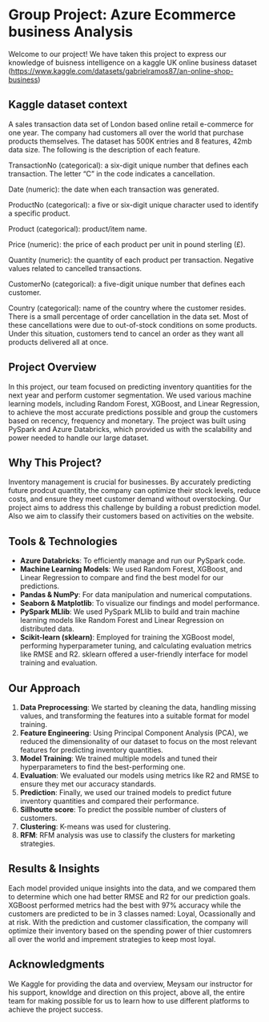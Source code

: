 # Group Project: Azure Ecommerce business Analysis 


Welcome to our project! We have taken this project to express our knowledge of buisness intelligence on a kaggle UK online business dataset (https://www.kaggle.com/datasets/gabrielramos87/an-online-shop-business)

## Kaggle dataset context

A sales transaction data set of London based online retail e-commerce for one year. The company had customers all over the world that purchase products themselves. The dataset has 500K entries and 8 features, 42mb data size. The following is the description of each feature.

TransactionNo (categorical): a six-digit unique number that defines each transaction. The letter “C” in the code indicates a cancellation.

Date (numeric): the date when each transaction was generated.

ProductNo (categorical): a five or six-digit unique character used to identify a specific product.

Product (categorical): product/item name.

Price (numeric): the price of each product per unit in pound sterling (£).

Quantity (numeric): the quantity of each product per transaction. Negative values related to cancelled transactions.

CustomerNo (categorical): a five-digit unique number that defines each customer.

Country (categorical): name of the country where the customer resides.
There is a small percentage of order cancellation in the data set. Most of these cancellations were due to out-of-stock conditions on some products. Under this situation, customers tend to cancel an order as they want all products delivered all at once.

## Project Overview

In this project, our team focused on predicting inventory quantities for the next year and perform customer segmentation. We used various machine learning models, including Random Forest, XGBoost, and Linear Regression, to achieve the most accurate predictions possible and group the customers based on recency, frequency and monetary. The project was built using PySpark and Azure Databricks, which provided us with the scalability and power needed to handle our large dataset.

## Why This Project?

Inventory management is crucial for businesses. By accurately predicting future prodcut quantity, the company can optimize their stock levels, reduce costs, and ensure they meet customer demand without overstocking. Our project aims to address this challenge by building a robust prediction model. Also we aim to classify their customers based on activities on the website.

## Tools & Technologies
- **Azure Databricks**: To efficiently manage and run our PySpark code.
- **Machine Learning Models**: We used Random Forest, XGBoost, and Linear Regression to compare and find the best model for our predictions.
- **Pandas & NumPy**: For data manipulation and numerical computations.
- **Seaborn & Matplotlib**: To visualize our findings and model performance.
- **PySpark MLlib**: We used PySpark MLlib to build and train machine learning models like Random Forest and Linear Regression on distributed data.
- **Scikit-learn (sklearn)**: Employed for training the XGBoost model, performing hyperparameter tuning, and calculating evaluation metrics like RMSE and R2. sklearn offered a user-friendly interface for model training and evaluation.

## Our Approach

1. **Data Preprocessing**: We started by cleaning the data, handling missing values, and transforming the features into a suitable format for model training.
2. **Feature Engineering**: Using Principal Component Analysis (PCA), we reduced the dimensionality of our dataset to focus on the most relevant features for predicting inventory quantities.
3. **Model Training**: We trained multiple models and tuned their hyperparameters to find the best-performing one.
4. **Evaluation**: We evaluated our models using metrics like R2 and RMSE to ensure they met our accuracy standards.
5. **Prediction**: Finally, we used our trained models to predict future inventory quantities and compared their performance.
6. **Sillhoutte score**: To predict the possible number of clusters of customers.
7. **Clustering**: K-means was used for clustering.
8. **RFM**: RFM analysis was use to classify the clusters for marketing strategies.

## Results & Insights

Each model provided unique insights into the data, and we compared them to determine which one had better RMSE and R2 for our prediction goals. XGBoost performed metrics had the best with 97% accuracy while the customers are predicted to be in 3 classes named: Loyal, Ocassionally and at risk. With the prediction and customer classification, the company will optimize their inventory based on the spending power of thier customrers all over the world and imprement strategies to keep most loyal.

## Acknowledgments

We Kaggle for providing the data and overview, Meysam our instructor for his support, knowldge and direction on this project, above all, the entire team for making possible for us to learn how to use different platforms to achieve the project success.
